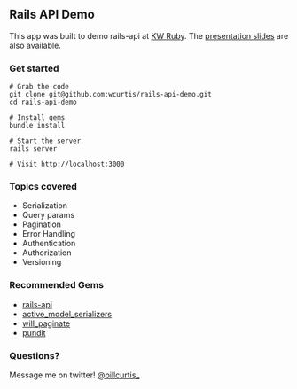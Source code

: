 ## Rails API Demo

This app was built to demo rails-api at [KW Ruby](http://www.meetup.com/kw-ruby-on-rails/). The [presentation slides](./rails-api-presentation.pdf) are also available.

### Get started

```
# Grab the code
git clone git@github.com:wcurtis/rails-api-demo.git
cd rails-api-demo

# Install gems
bundle install

# Start the server
rails server

# Visit http://localhost:3000
```

### Topics covered

- Serialization
- Query params
- Pagination
- Error Handling
- Authentication
- Authorization
- Versioning

### Recommended Gems

- [rails-api](https://github.com/rails-api/rails-api)
- [active_model_serializers](https://github.com/rails-api/active_model_serializers)
- [will_paginate](https://github.com/mislav/will_paginate)
- [pundit](https://github.com/elabs/pundit)

### Questions?

Message me on twitter! [@billcurtis_](https://twitter.com/billcurtis_)